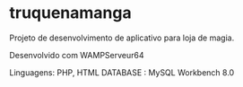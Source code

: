 # truquenamanga
Projeto de desenvolvimento de aplicativo para loja de magia.

Desenvolvido com WAMPServeur64

Linguagens: PHP, HTML
DATABASE : MySQL Workbench 8.0
